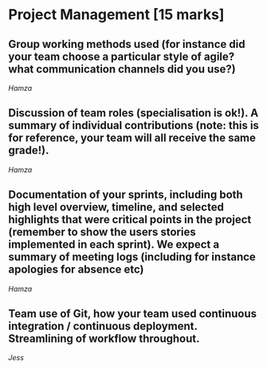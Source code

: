 # Project Management [15 marks]

## Group working methods used (for instance did your team choose a particular style of agile? what communication channels did you use?)
*Hamza*

## Discussion of team roles (specialisation is ok!). A summary of individual contributions (note: this is for reference, your team will all receive the same grade!).
*Hamza*

## Documentation of your sprints, including both high level overview, timeline, and selected highlights that were critical points in the project (remember to show the users stories implemented in each sprint). We expect a summary of meeting logs (including for instance apologies for absence etc)
*Hamza*

## Team use of Git, how your team used continuous integration / continuous deployment. Streamlining of workflow throughout.
*Jess*
